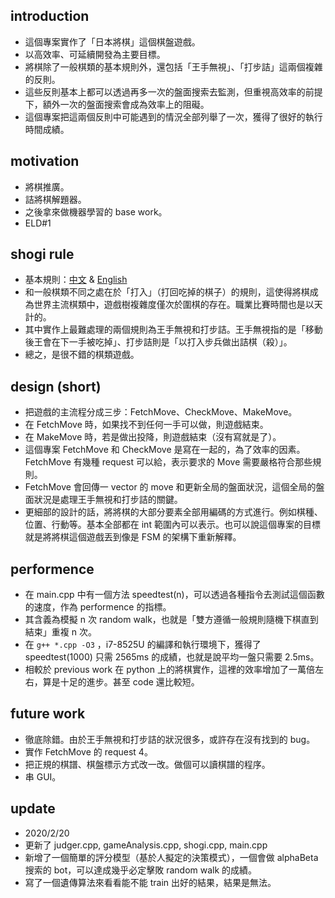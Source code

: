 ## introduction
- 這個專案實作了「日本將棋」這個棋盤遊戲。
- 以高效率、可延續開發為主要目標。
- 將棋除了一般棋類的基本規則外，還包括「王手無視」、「打步詰」這兩個複雜的反則。
- 這些反則基本上都可以透過再多一次的盤面搜索去監測，但重視高效率的前提下，額外一次的盤面搜索會成為效率上的阻礙。
- 這個專案把這兩個反則中可能遇到的情況全部列舉了一次，獲得了很好的執行時間成績。

## motivation
- 將棋推廣。
- 詰將棋解題器。
- 之後拿來做機器學習的 base work。
- ELD#1

## shogi rule
- 基本規則：[中文](https://zh.wikipedia.org/wiki/%E5%B0%86%E6%A3%8B_(%E6%97%A5%E6%9C%AC)) & [English](https://en.wikipedia.org/wiki/Shogi)
- 和一般棋類不同之處在於「打入」（打回吃掉的棋子）的規則，這使得將棋成為世界主流棋類中，遊戲樹複雜度僅次於圍棋的存在。職業比賽時間也是以天計的。
- 其中實作上最難處理的兩個規則為王手無視和打步詰。王手無視指的是「移動後王會在下一手被吃掉」、打步詰則是「以打入步兵做出詰棋（殺）」。
- 總之，是很不錯的棋類遊戲。

## design (short)
- 把遊戲的主流程分成三步：FetchMove、CheckMove、MakeMove。
- 在 FetchMove 時，如果找不到任何一手可以做，則遊戲結束。
- 在 MakeMove 時，若是做出投降，則遊戲結束（沒有寫就是了）。
- 這個專案 FetchMove 和 CheckMove 是寫在一起的，為了效率的因素。FetchMove 有幾種 request 可以給，表示要求的 Move 需要嚴格符合那些規則。
- FetchMove 會回傳一 vector 的 move 和更新全局的盤面狀況，這個全局的盤面狀況是處理王手無視和打步詰的關鍵。
- 更細部的設計的話，將將棋的大部分要素全部用編碼的方式進行。例如棋種、位置、行動等。基本全部都在 int 範圍內可以表示。也可以說這個專案的目標就是將將棋這個遊戲丟到像是 FSM 的架構下重新解釋。

## performence
- 在 main.cpp 中有一個方法 speedtest(n)，可以透過各種指令去測試這個函數的速度，作為 performence 的指標。
- 其含義為模擬 n 次 random walk，也就是「雙方遵循一般規則隨機下棋直到結束」重複 n 次。
- 在 <code>g++ *.cpp -O3</code> ，i7-8525U 的編譯和執行環境下，獲得了 speedtest(1000) 只需 2565ms 的成績，也就是說平均一盤只需要 2.5ms。
- 相較於 previous work 在 python 上的將棋實作，這裡的效率增加了一萬倍左右，算是十足的進步。甚至 code 還比較短。

## future work
- 徹底除錯。由於王手無視和打步詰的狀況很多，或許存在沒有找到的 bug。
- 實作 FetchMove 的 request 4。
- 把正規的棋譜、棋盤標示方式改一改。做個可以讀棋譜的程序。
- 串 GUI。

## update 
- 2020/2/20
- 更新了 judger.cpp, gameAnalysis.cpp, shogi.cpp, main.cpp
- 新增了一個簡單的評分模型（基於人擬定的決策模式），一個會做 alphaBeta 搜索的 bot，可以達成幾乎必定擊敗 random walk 的成績。
- 寫了一個遺傳算法來看看能不能 train 出好的結果，結果是無法。
